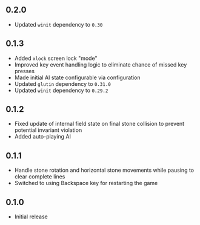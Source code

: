 0.2.0
-----
- Updated `winit` dependency to `0.30`


0.1.3
-----
- Added `xlock` screen lock "mode"
- Improved key event handling logic to eliminate chance of missed key
  presses
- Made initial AI state configurable via configuration
- Updated `glutin` dependency to `0.31.0`
- Updated `winit` dependency to `0.29.2`


0.1.2
-----
- Fixed update of internal field state on final stone collision to
  prevent potential invariant violation
- Added auto-playing AI


0.1.1
-----
- Handle stone rotation and horizontal stone movements while pausing to
  clear complete lines
- Switched to using Backspace key for restarting the game


0.1.0
-----
- Initial release
